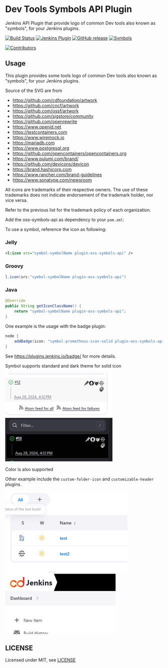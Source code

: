 # Dev Tools Symbols API Plugin

Jenkins API Plugin that provide logo of common Dev tools also known as "symbols", for your Jenkins plugins.

[![Build Status](https://ci.jenkins.io/buildStatus/icon?job=Plugins/oss-symbols-api-plugin/main)](https://ci.jenkins.io/job/plugins/job/oss-symbols-api-plugin/)
[![Jenkins Plugin](https://img.shields.io/jenkins/plugin/v/oss-symbols-api.svg)](https://plugins.jenkins.io/oss-symbols-api/)
[![GitHub release](https://img.shields.io/github/release/jenkinsci/oss-symbols-api-plugin.svg?label=changelog)](https://github.com/jenkinsci/oss-symbols-api-plugin/releases/latest)
[![Symbols](https://img.shields.io/github/directory-file-count/jenkinsci/oss-symbols-api-plugin%2Fsrc%2Fmain%2Fresources%2Fimages%2Fsymbols?type=file&style=flat&label=tools)](src/main/resources/images/symbols)

[![Contributors](https://img.shields.io/github/contributors/jenkinsci/oss-symbols-api-plugin.svg)](https://github.com/jenkinsci/oss-symbols-api-plugin/graphs/contributors)

## Usage

This plugin provides some tools logo of common Dev tools also known as "symbols", for your Jenkins plugins.

Source of the SVG are from

- https://github.com/cdfoundation/artwork
- https://github.com/cncf/artwork
- https://github.com/ossf/artwork
- https://github.com/sigstore/community
- https://github.com/openrewrite
- https://www.openid.net
- https://testcontainers.com
- https://www.wiremock.io
- https://mariadb.com
- https://www.postgresql.org
- https://github.com/opencontainers/opencontainers.org
- https://www.pulumi.com/brand/
- https://github.com/devicons/devicon
- https://brand.hashicorp.com
- https://www.rancher.com/brand-guidelines
- https://www.sonatype.com/newsroom

All icons are trademarks of their respective owners. The use of these trademarks does not indicate endorsement of the trademark holder, nor vice versa.

Refer to the previous list for the trademark policy of each organization.

Add the oss-symbols-api as dependency to your `pom.xml`:

To use a symbol, reference the icon as following:

### Jelly
```xml
<l:icon src="symbol-symbolName plugin-oss-symbols-api" />
```

### Groovy
```groovy
l.icon(src:"symbol-symbolName plugin-oss-symbols-api")
```

### Java

```java
@Override
public String getIconClassName() {
    return "symbol-symbolName plugin-oss-symbols-api";
}
```

One example is the usage with the badge plugin:

```groovy
node {
    addBadge(icon: "symbol-prometheus-icon-solid plugin-oss-symbols-api")
}
```

See https://plugins.jenkins.io/badge/ for more details.

Symbol supports standard and dark theme for solid icon

![](docs/badge.png)
![](docs/badge2.png)

Color is also supported

Other example include the `custom-folder-icon` and `customizable-header` plugins.

![](docs/folder_icon.png)
![](docs/header.png)

## LICENSE

Licensed under MIT, see [LICENSE](LICENSE.md)

